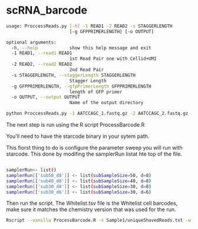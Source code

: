# scRNA_barcode
```bash
usage: ProccessReads.py [-h] -1 READ1 -2 READ2 -s STAGGERLENGTH
                        [-g GFPPRIMERLENGTH] [-o OUTPUT]

optional arguments:
  -h, --help            show this help message and exit
  -1 READ1, --read1 READ1
                        1st Read Pair one with Cellid+UMI
  -2 READ2, --read2 READ2
                        2nd Read Pair
  -s STAGGERLENGTH, --staggerLength STAGGERLENGTH
                        Stagger Length
  -g GFPPRIMERLENGTH, --gfpPrimerLength GFPPRIMERLENGTH
                        length of GFP primer
  -o OUTPUT, --output OUTPUT
                        Name of the output directory

python ProccessReads.py -1 AATCCAGC_1.fastq.gz -2 AATCCAGC_2.fastq.gz -s 4 -o Sample1

```

The next step is run using the R script ProcessBarcode.R

You'll need to have the starcode binary in your sytem path. 

This fiorst thing to do is configure the parameter sweep you will run with starcode. 
This done by modifing the samplerRun listat hte top of the file. 
```bash

samplerRun<- list()
samplerRun[['sub50_d8']] <- list(subSampleSize=50, d=8)
samplerRun[['sub40_d8']] <- list(subSampleSize=40, d=8)
samplerRun[['sub30_d8']] <- list(subSampleSize=30, d=8)
samplerRun[['sub30_d6']] <- list(subSampleSize=30, d=6)
```
Then run the script. The Whitelist.tsv file is the Whitelist cell barcodes, make sure it matches the chemistry version that was used for the run. 
```bash
Rscript --vanilla ProcessBarcode.R -s Sample1/uniqueShavedReads.txt -w Whitelist.tsv -o Sample

```




